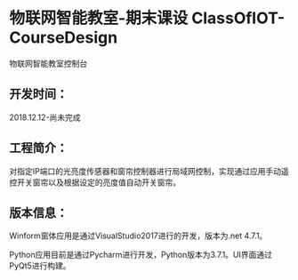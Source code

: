 # 物联网智能教室-期末课设 ClassOfIOT-CourseDesign
物联网智能教室控制台

## 开发时间：
2018.12.12-尚未完成

## 工程简介：
对指定IP端口的光亮度传感器和窗帘控制器进行局域网控制，实现通过应用手动遥控开关窗帘以及根据设定的亮度值自动开关窗帘。

## 版本信息：
Winform窗体应用是通过VisualStudio2017进行的开发，版本为.net 4.7.1。

Python应用目前是通过Pycharm进行开发，Python版本为3.7.1。UI界面通过PyQt5进行构建。
